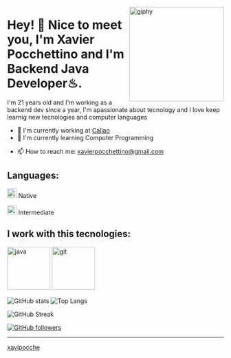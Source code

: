 [<img align='right' src="https://media.giphy.com/media/M9gbBd9nbDrOTu1Mqx/giphy.gif" width="220" alt="giphy">](https://t.me/voko_aleksey)

# Hey! 👋 Nice to meet you, I'm Xavier Pocchettino and I'm Backend Java Developer♨. #

I'm 21 years old and I'm working as a backend dev since a year, I'm apassionate about tecnology and I love keep learnig new tecnologies and computer languages  

- 🔭 I'm currently working at <a href="https://callao.io/">Callao</a>
- 🌱 I'm currently learning Computer Programming
<!-- - 👯 I'm looking to collaborate on ... -->
<!-- - 🤔 I'm looking for help with ... -->
<!-- - 💬 Ask me about ... -->
<!-- - 😄 Pronouns: ... -->
<!-- - ⚡ Fun fact: ... -->
- 📫 How to reach me: xavierpocchettino@gmail.com
## Languages:
<p>
    <p> <img alt="ES" src="https://camo.githubusercontent.com/e06699867169d4da7d78ee3e7d61d5264594c13e71c002b629901ed94bdf4d95/68747470733a2f2f656d6f6a6970656469612d75732e73332e6475616c737461636b2e75732d776573742d312e616d617a6f6e6177732e636f6d2f7468756d62732f3234302f747769747465722f3235392f666c61672d737061696e5f31663165612d31663166382e706e67" height="22" data-canonical-src="https://emojipedia-us.s3.dualstack.us-west-1.amazonaws.com/thumbs/240/twitter/259/flag-spain_1f1ea-1f1f8.png" style="max-width:100%;"> Native
    </p>
    <p> <img src="https://camo.githubusercontent.com/1e71db79954d93a6156efdb3f40269cab34b4a12450a5ca15c0ee3dd4904613e/68747470733a2f2f656d6f6a6970656469612d75732e73332e6475616c737461636b2e75732d776573742d312e616d617a6f6e6177732e636f6d2f7468756d62732f3234302f747769747465722f3235392f666c61672d756e697465642d6b696e67646f6d5f31663165632d31663165372e706e67" alt="UK" height="22" data-canonical-src="https://emojipedia-us.s3.dualstack.us-west-1.amazonaws.com/thumbs/240/twitter/259/flag-united-kingdom_1f1ec-1f1e7.png" style="max-width:100%;"> Intermediate
   </p>
</p> 

## I work with this tecnologies:

[<img src="https://cdn.iconscout.com/icon/free/png-128/java-2038875-1720088.png" alt="java" width="100">](https://docs.oracle.com/en/java/)
<img src="https://raw.githubusercontent.com/jmnote/z-icons/master/svg/git.svg" alt="git" width="100">

![GitHub stats](https://github-readme-stats.vercel.app/api?username=xavipocche&theme=gotham&show_icons=true&count_private=true&hide_title=true&hide_border=true)
![Top Langs](https://github-readme-stats.vercel.app/api/top-langs/?username=xavipocche&layout=default&theme=gotham&hide=html&hide_border=true&card_width=330)


![GitHub Streak](http://github-readme-streak-stats.herokuapp.com?user=xavipocche&theme=gotham&hide_border=true&date_format=M%20j%5B%2C%20Y%5D)

[<img alt="GitHub followers" src="https://img.shields.io/github/followers/xavipocche?&logoColor=red&style=social">](https://github.com/xavipocche?tab=followers)

------

[xavipocche](https://github.com/xavipocche)
